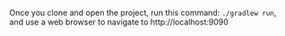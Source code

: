 Once you clone and open the project, run this command: ```./gradlew run```, and use a web browser to navigate to http://localhost:9090
